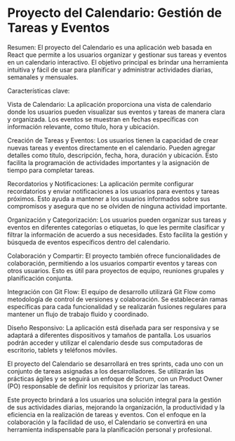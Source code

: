 # Proyecto del Calendario: Gestión de Tareas y Eventos


Resumen:
El proyecto del Calendario es una aplicación web basada en React que permite a los usuarios organizar y gestionar sus tareas y eventos en un calendario interactivo. El objetivo principal es brindar una herramienta intuitiva y fácil de usar para planificar y administrar actividades diarias, semanales y mensuales.

Características clave:

Vista de Calendario: La aplicación proporciona una vista de calendario donde los usuarios pueden visualizar sus eventos y tareas de manera clara y organizada. Los eventos se muestran en fechas específicas con información relevante, como título, hora y ubicación.

Creación de Tareas y Eventos: Los usuarios tienen la capacidad de crear nuevas tareas y eventos directamente en el calendario. Pueden agregar detalles como título, descripción, fecha, hora, duración y ubicación. Esto facilita la programación de actividades importantes y la asignación de tiempo para completar tareas.

Recordatorios y Notificaciones: La aplicación permite configurar recordatorios y enviar notificaciones a los usuarios para eventos y tareas próximos. Esto ayuda a mantener a los usuarios informados sobre sus compromisos y asegura que no se olviden de ninguna actividad importante.

Organización y Categorización: Los usuarios pueden organizar sus tareas y eventos en diferentes categorías o etiquetas, lo que les permite clasificar y filtrar la información de acuerdo a sus necesidades. Esto facilita la gestión y búsqueda de eventos específicos dentro del calendario.

Colaboración y Compartir: El proyecto también ofrece funcionalidades de colaboración, permitiendo a los usuarios compartir eventos y tareas con otros usuarios. Esto es útil para proyectos de equipo, reuniones grupales y planificación conjunta.

Integración con Git Flow: El equipo de desarrollo utilizará Git Flow como metodología de control de versiones y colaboración. Se establecerán ramas específicas para cada funcionalidad y se realizarán fusiones regulares para mantener un flujo de trabajo fluido y coordinado.

Diseño Responsivo: La aplicación está diseñada para ser responsiva y se adaptará a diferentes dispositivos y tamaños de pantalla. Los usuarios podrán acceder y utilizar el calendario desde sus computadoras de escritorio, tablets y teléfonos móviles.

El proyecto del Calendario se desarrollará en tres sprints, cada uno con un conjunto de tareas asignadas a los desarrolladores. Se utilizarán las prácticas ágiles y se seguirá un enfoque de Scrum, con un Product Owner (PO) responsable de definir los requisitos y priorizar las tareas.

Este proyecto brindará a los usuarios una solución integral para la gestión de sus actividades diarias, mejorando la organización, la productividad y la eficiencia en la realización de tareas y eventos. Con el enfoque en la colaboración y la facilidad de uso, el Calendario se convertirá en una herramienta indispensable para la planificación personal y profesional.
